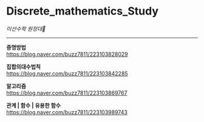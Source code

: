 
# Discrete_mathematics_Study
*이산수학 원정대🚀*   
<hr>

**증명방법**   
https://blog.naver.com/buzz7811/223103828029

**집합의대수법칙**   
https://blog.naver.com/buzz7811/223103842285

**알고리즘**   
https://blog.naver.com/buzz7811/223103869767

**관계 | 함수 | 유용한 함수**   
https://blog.naver.com/buzz7811/223103989743
